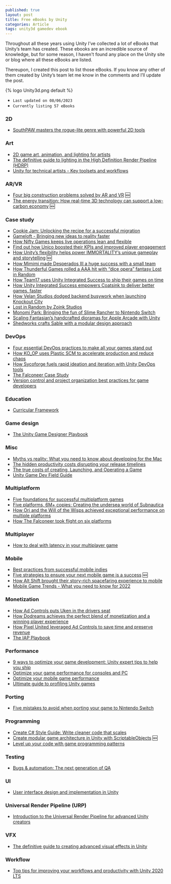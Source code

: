 ```yaml
---
published: true
layout: post
title: Free eBooks by Unity
categories: Article
tags: unity3d gamedev ebook
---
```

Throughout all these years using Unity I’ve collected a lot of eBooks that Unity’s team has created. These ebooks are an incredible source of knowledge, but for some reason, I haven't found any place on the Unity site or blog where all these eBooks are listed.

Thereupon, I created this post to list those eBooks. If you know any other of them created by Unity’s team let me know in the comments and I’ll update the post.

{% logo Unity3d.png default %}


* `Last updated on 08/06/2023`
* `Currently listing 57 eBooks`

### 2D
* [SouthPAW masters the rogue-lite genre with powerful 2D tools](https://content.cdntwrk.com/files/aT0xNDY3Njc3JnY9MSZpc3N1ZU5hbWU9c2t1bC10aGUtaGVyby1zbGF5ZXItY2FzZS1zdHVkeSZjbWQ9ZCZzaWc9NGVkZWYzYWE4N2FhNTJiMTAyYWRhYmM5M2Y0ODBjNGE%253D)

### Art
* [2D game art, animation, and lighting for artists](https://content.cdntwrk.com/files/aT0xNDYwMzg1JnY9MSZpc3N1ZU5hbWU9MkQgZ2FtZSBhcnQsIGFuaW1hdGlvbiwgYW5kIGxpZ2h0aW5nIGZvciBhcnRpc3RzIGVCb29rJmNtZD1kJnNpZz05NTM2NDg4NjI3YjNhNTkyMGU1YTBjMjFjNjg0YmRhMg%253D%253D)
* [The definitive guide to lighting in the High Definition Render Pipeline (HDRP)](https://content.cdntwrk.com/files/aT0xNDY3OTc3JnY9MSZpc3N1ZU5hbWU9dGhlLWRlZmluaXRpdmUtZ3VpZGUtdG8tbGlnaHRpbmctaW4tdGhlLWhpZ2gtZGVmaW5pdGlvbi1yZW5kZXItcGlwZWxpbmUtdW5pdHktMjAyMS1sdHMtZWRpdGlvbiZjbWQ9ZCZzaWc9MGM5YTE4M2IyZmE3ZDYzMjcxMTljZDQ4YTQyYjYxZjM%253D)
* [Unity for technical artists - Key toolsets and workflows](https://content.cdntwrk.com/files/aT0xNDgxODQ0JnY9MSZpc3N1ZU5hbWU9dW5pdHktZm9yLXRlY2huaWNhbC1hcnRpc3RzLWtleS10b29sc2V0cy1hbmQtd29ya2Zsb3dzJmNtZD1kJnNpZz1jODAyYmUxZGY2MjdmYTg5YzVkZGVmMjVlOTQzOGVjMw%253D%253D)

### AR/VR
* [Four big construction problems solved by AR and VR](https://content.cdntwrk.com/files/aT0xNDIxMDAwJnY9MSZpc3N1ZU5hbWU9Zm91ci1iaWctY29uc3RydWN0aW9uLXByb2JsZW1zLXNvbHZlZC1ieS1hci1hbmQtdnImY21kPWQmc2lnPWUwNWViMmY1MmNjNTQ3NGQ3YjM1YjQwZTc1OWJiMTIx) 🆕
* [The energy transition: How real-time 3D technology can support a low-carbon economy](https://content.cdntwrk.com/files/aT0xNDc3NjMwJnY9MSZpc3N1ZU5hbWU9MjAyMi10aGUtZW5lcmd5LXRyYW5zaXRpb24tZWJvb2smY21kPWQmc2lnPTNlNGIwMTc1YzNjYmZkMzgwZjk0Mjc1M2QwNGU0YTNk) 🆕

### Case study
* [Cookie Jam: Unlocking the recipe for a successful migration](https://content.cdntwrk.com/files/aT0xNDc0Njg2JnY9MSZpc3N1ZU5hbWU9dW5pdHktY29va2llamFtLWNhc2VzdHVkeS12MyZjbWQ9ZCZzaWc9ZmJkZWJkNzQ2OTU5Njg4ZWNjZjFmNjg3ZWEyYjgwY2I%253D)
* [Gameloft - Bringing new ideas to reality faster](https://images.response.unity3d.com/Web/Unity/%7B16c8de91-64fe-46c7-899a-5a45ace2ba60%7D_Gameloft_-_Bringing_new_ideas_to_reality_faster.pdf)
* [How Nifty Games keeps live operations lean and flexible](https://content.cdntwrk.com/files/aT0xMzg1NTc2JnY9NCZpc3N1ZU5hbWU9dWdzLW5pZnR5LWdhbWVzLWNhc2Utc3R1ZHktMSZjbWQ9ZCZzaWc9YmIyN2Q5OTUwZDAxNTFiNmZiZDhkMWI0OWNhMzZlMzM%253D)
* [Find out how Unico boosted their KPIs and improved player engagement](https://content.cdntwrk.com/files/aT0xNDQ5MzQ1JnY9MSZpc3N1ZU5hbWU9dW5pY28tc3R1ZGlvLWNhc2Utc3R1ZHkmY21kPWQmc2lnPTA4NmVmNDFkNTE2YzY3ZWE5NzZjN2FjNDNlZTU1MDgy)
* [How Unity’s flexibility helps power IMMORTALITY’s unique gameplay and storytelling](https://content.cdntwrk.com/files/aT0xNDk1MTkyJnY9MSZpc3N1ZU5hbWU9MjAyMy11bml0eS1pbW1vcnRhbGl0eS1jYXNlLXN0dWR5JmNtZD1kJnNpZz1jNTlhMTBmYzRhYTZjZTc0N2M0MGQ5NjBiYTU1YmYyYQ%253D%253D) 🆕
* [How Mimimi made Desperados III a huge success with a small team](https://content.cdntwrk.com/files/aT0xNDQ5MDU0JnY9MSZpc3N1ZU5hbWU9SG93IFVuaXR5IGhlbHBlZCBNaW1pbWnigJlzIERlc3BlcmFkb3MgSUlJIHJpdmFsIG1lZ2Etc3R1ZGlvIHJlbGVhc2VzJmNtZD1kJnNpZz1iYjBlMDEyYmIyYjVhMjQ1MjVkMGYzMDFhNmE2YjNmZg%253D%253D)
* [How Thunderful Games rolled a AAA hit with “dice opera” fantasy Lost in Random](https://content.cdntwrk.com/files/aT0xNDY3ODE0JnY9MSZpc3N1ZU5hbWU9bG9zdC1pbi1yYW5kb20tY2FzZS1zdHVkeSZjbWQ9ZCZzaWc9MjEwM2Q3N2Y5NTVhYTFiOTIyN2IxMTBlNGQ1ZTYyYjE%253D)
* [How Team17 uses Unity Integrated Success to ship their games on time](https://content.cdntwrk.com/files/aT0xNDM2ODE0JnY9MSZpc3N1ZU5hbWU9dGVhbS0xNy1jYXNlLXN0dWR5JmNtZD1kJnNpZz1iYjY1NTlmMzQ5MjFiMzFiY2UzNDM0NjVlYmUzN2JjZg%253D%253D)
* [How Unity Integrated Success empowers Coatsink to deliver better games, faster](https://content.cdntwrk.com/files/aT0xNDI0Njg3JnY9MSZpc3N1ZU5hbWU9aG93LXVuaXR5LWludGVncmF0ZWQtc3VjY2Vzcy1lbXBvd2Vycy1jb2F0c2luay10by1kZWxpdmVyLWJldHRlci1nYW1lcy1mYXN0ZXImY21kPWQmc2lnPWIwNjY1YzczYzhmNjRhMjgyNWU5ZGM0Zjg3MTJkNzFh)
* [How Velan Studios dodged backend busywork when launching Knockout City](https://content.cdntwrk.com/files/aT0xNDM2ODE3JnY9MSZpc3N1ZU5hbWU9a25vY2tvdXQtY2l0eS1jYXNlLXN0dWR5JmNtZD1kJnNpZz02MDlkNzcxODU1OTdjZTVmZDg4NzgyNjM5MWIzNTAwMA%253D%253D)
* [Lost in Random by Zoink Studios](https://images.response.unity3d.com/Web/Unity/%7B67c2b39e-0d60-4c68-bb6f-7db7196f7781%7D_Unity-LostInRandom-CaseStudy-v4.pdf)
* [Monomi Park: Bringing the fun of Slime Rancher to Nintendo Switch](https://content.cdntwrk.com/files/aT0xNDQ5OTUxJnY9MSZpc3N1ZU5hbWU9TW9ub21pIFBhcms6IEJyaW5naW5nIHRoZSBmdW4gb2YgU2xpbWUgUmFuY2hlciB0byBOaW50ZW5kbyBTd2l0Y2gmY21kPWQmc2lnPWVlYTQzMjEwM2JiOTc1NGUxZTU2OGQxYzUwMTgzNzFl)
* [Scaling Fantasian’s handcrafted dioramas for Apple Arcade with Unity](https://content.cdntwrk.com/files/aT0xNDY3ODEzJnY9MSZpc3N1ZU5hbWU9ZmFudGFzaWFuLWNhc2Utc3R1ZHkmY21kPWQmc2lnPWFlNTkwNGUzZWE3OWYxZjA4MmNjYTA2NDkxYWFiNTI4)
* [Shedworks crafts Sable with a modular design approach](https://content.cdntwrk.com/files/aT0xNDczMTY0JnY9MSZpc3N1ZU5hbWU9c2FibGUtY2FzZS1zdHVkeSZjbWQ9ZCZzaWc9NzMxMWFjYmIyZjcwZjhiZjNmMzU1MzY2OGNhMTdjYjI%253D)


### DevOps
* [Four essential DevOps practices to make all your games stand out](https://images.response.unity3d.com/Web/Unity/%7Ba58bfd8b-fc4d-4a60-a340-328a4a994c90%7D_2022-01-DG-Essential-Dev-Ops-Practices-e-book.pdf)
* [How KO_OP uses Plastic SCM to accelerate production and reduce chaos](https://content.cdntwrk.com/files/aT0xNDY3ODE1JnY9MSZpc3N1ZU5hbWU9cGxhc3RpYy1rby1vcC1jYXNlLXN0dWR5JmNtZD1kJnNpZz0wZjk2MWExN2JhMTdhNGFiYjY1YTEzZGMxZGJkZDIwMg%253D%253D)
* [How Sycoforge fuels rapid ideation and iteration with Unity DevOps tools](https://content.cdntwrk.com/files/aT0xNDc1MTc2JnY9MSZpc3N1ZU5hbWU9aG93LXN5Y29mb3JnZS1mdWVscy1yYXBpZC1pZGVhdGlvbi1hbmQtaXRlcmF0aW9uLXdpdGgtdW5pdHktZGV2b3BzLXRvb2xzJmNtZD1kJnNpZz01YzcwNjcwOWE0NmM5OTNjZmY1ZGQwYTljNjg0OGI5Mw%253D%253D)
* [The Falconeer Case Study](https://content.cdntwrk.com/files/aT0xNDI2NDIxJnY9MSZpc3N1ZU5hbWU9dGhlLWZhbGNvbmVlci1jYXNlLXN0dWR5JmNtZD1kJnNpZz1kMWRlZTAyZDRhMDBkODI0YWU1YmJkYWM2Y2Y5ZmE0NA%253D%253D)
* [Version control and project organization best practices for game developers](https://content.cdntwrk.com/files/aT0xNDUzNTMwJnY9MSZpc3N1ZU5hbWU9VmVyc2lvbiBjb250cm9sIGFuZCBwcm9qZWN0IG9yZ2FuaXphdGlvbiBiZXN0IHByYWN0aWNlIGd1aWRlJmNtZD1kJnNpZz00NzZiN2VjYzNlOGY3ZTNhNThhYzdjYzFiNTg4NTBiMA%253D%253D)

### Education
* [Curricular Framework](https://images.response.unity3d.com/Web/Unity/%7B118ba1e1-7999-4731-aecb-222c8f648ba1%7D_Unity-CurricularFramework-052820_FINAL.pdf)

### Game design
* [The Unity Game Designer Playbook](https://cdn.unity3d.com/media/TheGameDesignerPlaybook_EBook.pdf)

### Misc
* [Myths vs reality: What you need to know about developing for the Mac](https://images.response.unity3d.com/Web/Unity/%7B1f2fcf3b-d60d-44e1-b646-818d32bfa030%7D_Unity-Mac-Development-Ebook-v4.2.pdf)
* [The hidden productivity costs disrupting your release timelines](https://images.response.unity3d.com/Web/Unity/%7B47e54d3b-d51f-4e09-b3c1-1ab84453779e%7D_Unity-HiddenProductivityCosts-Ebook.pdf)
* [The true costs of creating, Launching, and Operating a Game](https://images.response.unity3d.com/Web/Unity/%7B954cce4a-4166-45e7-b270-df28300bc67f%7D_UNITY-The_True_Costs_of_Creating__Launching_and_Operating_a_Game.pdf)
* [Unity Game Dev Field Guide](https://content.cdntwrk.com/files/aT0xNDMwNzIwJnY9MSZpc3N1ZU5hbWU9dW5pdHktZ2FtZS1kZXYtZmllbGQtZ3VpZGUmY21kPWQmc2lnPTJmNGI2NGQzMzEyNDU4ODA1ODA0MWFiOTAwOTU3M2Qz)

### Multiplatform
* [Five foundations for successful multiplatform games](https://content.cdntwrk.com/files/aT0xNDc2NDkxJnY9MSZpc3N1ZU5hbWU9dW5pdHktNW11bHRpcGxhdGZvcm1lYm9vay1maW5hbDgxMSZjbWQ9ZCZzaWc9M2FmMGFkYTRhZThiNDg2Yjg1MmY3ZWMxOWM1YzljZDI%253D)
* [Five platforms, 6M+ copies: Creating the undersea world of Subnautica](https://content.cdntwrk.com/files/aT0xNDI0Njg0JnY9MSZpc3N1ZU5hbWU9Y3JlYXRpbmctdGhlLXVuZGVyc2VhLXdvcmxkLW9mLXN1Ym5hdXRpY2EmY21kPWQmc2lnPTVlNmYyZDRlOTI3NWQwNDc0OWViOGNjZDcyYWViMTBh)
* [How Ori and the Will of the Wisps achieved exceptional performance on multiple platforms](https://images.response.unity3d.com/Web/Unity/%7Bc0e25058-e259-4146-a977-1fc57d3b6278%7D_OriWillofTheWispsCaseStudy_Multiplatform.pdf)
* [How The Falconeer took flight on six platforms](https://content.cdntwrk.com/files/aT0xNDI2NDE4JnY9MSZpc3N1ZU5hbWU9dGhlLWZhbGNvbmVlci1jYXNlLXN0dWR5JmNtZD1kJnNpZz01MTM3MzgyZTBlYTFkYTkwNWE0YWM5NmEzMzA2NThkYg%253D%253D)

### Multiplayer
* [How to deal with latency in your multiplayer game](https://images.response.unity3d.com/Web/Unity/%7B0602c119-6b5c-4011-9583-86120cb73bb0%7D_Latency_in_your_multiplayer_game_ebook.pdf)

### Mobile
* [Best practices from successful mobile indies](https://cdn.unity3d.com/media/2022-bestpracticesmobile-ebook.pdf)
* [Five strategies to ensure your next mobile game is a success](https://content.cdntwrk.com/files/aT0xNDgyMTMxJnY9MSZpc3N1ZU5hbWU9MjAyMi1maXZlc3RyYXRlZ2llc21vYmlsZWdhbWV3aW5uZXItZWJvb2stdjQtMSZjbWQ9ZCZzaWc9OGJiOTM0ZjM5ZmQ0ZTYwOTJlYzQ5Y2I4OTU2M2YwZWM%253D) 🆕
* [How Alt Shift brought their story-rich spacefaring experience to mobile](https://content.cdntwrk.com/files/aT0xNDcxOTMzJnY9MSZpc3N1ZU5hbWU9Y3J5aW5nLXN1bnMtY2FzZS1zdHVkeSZjbWQ9ZCZzaWc9NTI2NTFjYzQxNDAwMDk5NTA3MmI4YmY5MDZmYWFhY2E%253D)
* [Mobile Game Trends - What you need to know for 2022](https://images.response.unity3d.com/Web/Unity/%7B53677c96-8761-4852-9699-67fb3702e97c%7D_Unity-MobileTrends2022-Ebook.pdf)

### Monetization
* [How Ad Controls puts Uken in the drivers seat](https://content.cdntwrk.com/files/aT0xNDQ2OTQ1JnY9MSZpc3N1ZU5hbWU9YWQtY29udHJvbHMtcHV0cy11a2VuLWdhbWVzLWluLXRoZS1kcml2ZXJzLXNlYXQmY21kPWQmc2lnPWU5OWZmZWRkYTFlZTg5YjM5MDExN2FkNTc3YTIyZDYx)
* [How Dodreams achieves the perfect blend of monetization and a winning player experience](https://content.cdntwrk.com/files/aT0xNDc0MDYwJnY9MSZpc3N1ZU5hbWU9dWdzLW1lZGlhdGlvbi1kb2RyZWFtcy1jYXNlc3R1ZHktZmluYWwmY21kPWQmc2lnPTU1MGRiN2NmYzY4MTcxOGU2ODg3ODBjOGE2NGQ3NzE0)
* [How Pixel United leveraged Ad Controls to save time and preserve revenue](https://content.cdntwrk.com/files/aT0xNDE5ODAzJnY9MyZpc3N1ZU5hbWU9YmlnLWZpc2gtZ2FtZXMtY2FzZS1zdHVkeSZjbWQ9ZCZzaWc9ZGVlYjY5MzNhOGVhNzQ4MWU0NmYwYTg4Nzc2MjE4YWQ%253D)
* [The IAP Playbook](https://images.response.unity3d.com/Web/Unity/%7B75240e36-672c-474b-a72e-b2415403bad4%7D_Unity_IAP_Playbook-v4.pdf)

### Performance
* [9 ways to optimize your game development: Unity expert tips to help you ship](https://images.response.unity3d.com/Web/Unity/%7B5dc4de9b-9e59-4860-b933-eb6daae82ecd%7D_Unity_Games_Optimization_Best_Practices-v5.pdf)
* [Optimize your game performance for consoles and PC](https://content.cdntwrk.com/files/aT0xNDI0NjkzJnY9MSZpc3N1ZU5hbWU9b3B0aW1pemUteW91ci1jb25zb2xlLWFuZC1wYy1nYW1lLXBlcmZvcm1hbmNlJmNtZD1kJnNpZz1hYjFkYjE2OTRhZWZhNzI4OTFkM2FiZjIyNTIyNTkyMQ%253D%253D)
* [Optimize your mobile game performance](https://content.cdntwrk.com/files/aT0xMzg4ODYxJnY9MSZpc3N1ZU5hbWU9dW5pdHktZS1ib29rLW9wdGltaXplLXlvdXItbW9iaWxlLWdhbWUtcGVyZm9ybWFuY2UmY21kPWQmc2lnPWU3NWYzMDQxZjdkNTk4ZDc4NjVhMjZiZTVmM2E1ODQ4)
* [Ultimate guide to profiling Unity games](https://content.cdntwrk.com/files/aT0xNDY3MDM1JnY9MyZpc3N1ZU5hbWU9dWx0aW1hdGUtZ3VpZGUtdG8tcHJvZmlsaW5nLXVuaXR5LWdhbWVzJmNtZD1kJnNpZz1kZGY3OThlNTBlYjA3YzljODU1MDA2NWFlNjlhM2NmNw%253D%253D)

### Porting
* [Five mistakes to avoid when porting your game to Nintendo Switch](https://images.response.unity3d.com/Web/Unity/%7B2472c6b0-ed28-46c3-bd7a-12eed8ce3805%7D_Five-mistakes-to-avoid-when-porting-your-game-to-switch.pdf)

### Programming
* [Create C# Style Guide: Write cleaner code that scales](https://content.cdntwrk.com/files/aT0xNDc4MTU1JnY9MSZpc3N1ZU5hbWU9Y3JlYXRlLWEtYy1zdHlsZS1ndWlkZS13cml0ZS1jbGVhbmVyLWNvZGUtdGhhdC1zY2FsZXMmY21kPWQmc2lnPTU5NjljY2NjZmUwYWM3YjUzNTlmNjAyMGVmOGY5MmQ3)
* [Create modular game architecture in Unity with ScriptableObjects](https://content.cdntwrk.com/files/aT0xNDk3MDQ2JnY9MiZpc3N1ZU5hbWU9Y3JlYXRlLW1vZHVsYXItZ2FtZS1hcmNoaXRlY3R1cmUtaW4tdW5pdHktd2l0aC1zY3JpcHRhYmxlb2JqZWN0cyZjbWQ9ZCZzaWc9MmUwMTAzMjA1ZjczZWRiYmQzNmUxODViOTZkYTQ0MTk%253D) 🆕
* [Level up your code with game programming patterns](https://content.cdntwrk.com/files/aT0xNDgxMzIzJnY9MSZpc3N1ZU5hbWU9bGV2ZWwtdXAteW91ci1jb2RlLXdpdGgtZ2FtZS1wcm9ncmFtbWluZy1wYXR0ZXJucyZjbWQ9ZCZzaWc9YjU2NzExOGI3MWZiMWZjN2ZkMzdhMDE2NDkwMDE4Nzk%253D)

### Testing
* [Bugs & automation: The next generation of QA](https://images.response.unity3d.com/Web/Unity/%7B4233ae60-18e9-498e-bf6d-226e47a75932%7D_Unity_Bugs_Automation_EBook.pdf)

### UI
* [User interface design and implementation in Unity](https://content.cdntwrk.com/files/aT0xNDg4Mjk0JnY9MSZpc3N1ZU5hbWU9dXNlci1pbnRlcmZhY2UtZGVzaWduLWFuZC1pbXBsZW1lbnRhdGlvbi1pbi11bml0eSZjbWQ9ZCZzaWc9NjBkOTNkNmVlNzdmMTIwYWM5Y2YxNDhkMDhjNjUzMWE%253D)

### Universal Render Pipeline (URP)
* [Introduction to the Universal Render Pipeline for advanced Unity creators](https://content.cdntwrk.com/files/aT0xNDc2NTcwJnY9MSZpc3N1ZU5hbWU9aW50cm9kdWN0aW9uLXRvLXRoZS11bml2ZXJzYWwtcmVuZGVyLXBpcGVsaW5lLWZvci1hZHZhbmNlZC11bml0eS1jcmVhdG9ycy0yMDIxLWx0cy1lZGl0aW9uJmNtZD1kJnNpZz1kMjZkZmQ1Njg1NWUyZjZhMDc5OGJmY2M0OTllZWQ3YQ%253D%253D)

### VFX
* [The definitive guide to creating advanced visual effects in Unity](https://content.cdntwrk.com/files/aT0xNDg1OTkyJnY9MiZpc3N1ZU5hbWU9dGhlLWRlZmluaXRpdmUtZ3VpZGUtdG8tY3JlYXRpbmctYWR2YW5jZWQtdmlzdWFsLWVmZmVjdHMtaW4tdW5pdHkmY21kPWQmc2lnPTcxYTU3NGI5ZDZhZmI5MmU0MzIxOThjNDRjZWM2MmMy)

### Workflow
* [Top tips for improving your workflows and productivity with Unity 2020 LTS](https://content.cdntwrk.com/files/aT0xNDA1MzY3JnY9MSZpc3N1ZU5hbWU9dG9wLXRpcHMtZm9yLWltcHJvdmluZy15b3VyLXdvcmtmbG93cy1hbmQtcHJvZHVjdGl2aXR5LXdpdGgtdW5pdHktMjAyMC1sdHMmY21kPWQmc2lnPTdlMzQxNTEyOTY2ZWVhZTg3YmYyZjc5OTI4ZTRjNzE0)